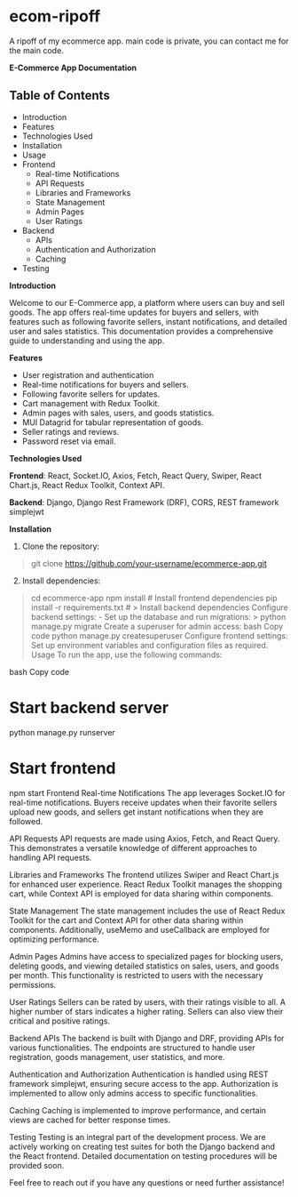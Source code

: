 # ecom-ripoff
A ripoff of my ecommerce app. main code is private, you can contact me for the main code.  

**E-Commerce App Documentation**
## Table of Contents
- Introduction
- Features
- Technologies Used
- Installation
- Usage
- Frontend
    - Real-time Notifications
    - API Requests
    - Libraries and Frameworks
    - State Management
    - Admin Pages
    - User Ratings
- Backend
    - APIs
    - Authentication and Authorization
    - Caching
- Testing  

**Introduction**

Welcome to our E-Commerce app, a platform where users can buy and sell goods. The app offers real-time updates for buyers and sellers, with features such as following favorite sellers, instant notifications, and detailed user and sales statistics. This documentation provides a comprehensive guide to understanding and using the app.  

**Features**
- User registration and authentication
- Real-time notifications for buyers and sellers.
- Following favorite sellers for updates.
- Cart management with Redux Toolkit.
- Admin pages with sales, users, and goods statistics.
- MUI Datagrid for tabular representation of goods.
- Seller ratings and reviews.
- Password reset via email.  

**Technologies Used**  

**Frontend**: React, Socket.IO, Axios, Fetch, React Query, Swiper, React Chart.js, React Redux Toolkit, Context API.  

**Backend**: Django, Django Rest Framework (DRF), CORS, REST framework simplejwt  

**Installation**
1. Clone the repository:
> git clone https://github.com/your-username/ecommerce-app.git
2. Install dependencies:
> cd ecommerce-app
> npm install   # Install frontend dependencies
> pip install -r requirements.txt   # > Install backend dependencies
Configure backend settings:
    - Set up the database and run migrations:
    > python manage.py migrate
Create a superuser for admin access:
bash
Copy code
python manage.py createsuperuser
Configure frontend settings:
Set up environment variables and configuration files as required.
Usage
To run the app, use the following commands:

bash
Copy code
# Start backend server
python manage.py runserver

# Start frontend
npm start
Frontend
Real-time Notifications
The app leverages Socket.IO for real-time notifications. Buyers receive updates when their favorite sellers upload new goods, and sellers get instant notifications when they are followed.

API Requests
API requests are made using Axios, Fetch, and React Query. This demonstrates a versatile knowledge of different approaches to handling API requests.

Libraries and Frameworks
The frontend utilizes Swiper and React Chart.js for enhanced user experience. React Redux Toolkit manages the shopping cart, while Context API is employed for data sharing within components.

State Management
The state management includes the use of React Redux Toolkit for the cart and Context API for other data sharing within components. Additionally, useMemo and useCallback are employed for optimizing performance.

Admin Pages
Admins have access to specialized pages for blocking users, deleting goods, and viewing detailed statistics on sales, users, and goods per month. This functionality is restricted to users with the necessary permissions.

User Ratings
Sellers can be rated by users, with their ratings visible to all. A higher number of stars indicates a higher rating. Sellers can also view their critical and positive ratings.

Backend
APIs
The backend is built with Django and DRF, providing APIs for various functionalities. The endpoints are structured to handle user registration, goods management, user statistics, and more.

Authentication and Authorization
Authentication is handled using REST framework simplejwt, ensuring secure access to the app. Authorization is implemented to allow only admins access to specific functionalities.

Caching
Caching is implemented to improve performance, and certain views are cached for better response times.

Testing
Testing is an integral part of the development process. We are actively working on creating test suites for both the Django backend and the React frontend. Detailed documentation on testing procedures will be provided soon.

Feel free to reach out if you have any questions or need further assistance!





